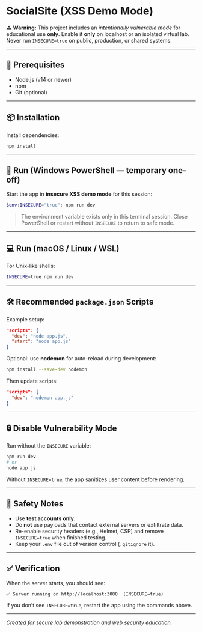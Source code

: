 # SocialSite (XSS Demo Mode)

**⚠️ Warning:** This project includes an *intentionally vulnerable mode* for educational use **only**.
Enable it **only** on localhost or an isolated virtual lab.
Never run `INSECURE=true` on public, production, or shared systems.

---

## 🧰 Prerequisites

* Node.js (v14 or newer)
* npm
* Git (optional)

---

## 📦 Installation

Install dependencies:

```bash
npm install
```

---

## 🚀 Run (Windows PowerShell — temporary one-off)

Start the app in **insecure XSS demo mode** for this session:

```powershell
$env:INSECURE="true"; npm run dev
```

> The environment variable exists only in this terminal session.
> Close PowerShell or restart without `INSECURE` to return to safe mode.

---

## 💻 Run (macOS / Linux / WSL)

For Unix-like shells:

```bash
INSECURE=true npm run dev
```

---

## 🛠 Recommended `package.json` Scripts

Example setup:

```json
"scripts": {
  "dev": "node app.js",
  "start": "node app.js"
}
```

Optional: use **nodemon** for auto-reload during development:

```bash
npm install --save-dev nodemon
```

Then update scripts:

```json
"scripts": {
  "dev": "nodemon app.js"
}
```

---

## 🔒 Disable Vulnerability Mode

Run without the `INSECURE` variable:

```bash
npm run dev
# or
node app.js
```

Without `INSECURE=true`, the app sanitizes user content before rendering.

---

## 🧠 Safety Notes

* Use **test accounts only**.
* Do **not** use payloads that contact external servers or exfiltrate data.
* Re-enable security headers (e.g., Helmet, CSP) and remove `INSECURE=true` when finished testing.
* Keep your `.env` file out of version control (`.gitignore` it).

---

## ✅ Verification

When the server starts, you should see:

```
✅ Server running on http://localhost:3000  (INSECURE=true)
```

If you don’t see `INSECURE=true`, restart the app using the commands above.

---

*Created for secure lab demonstration and web security education.*
